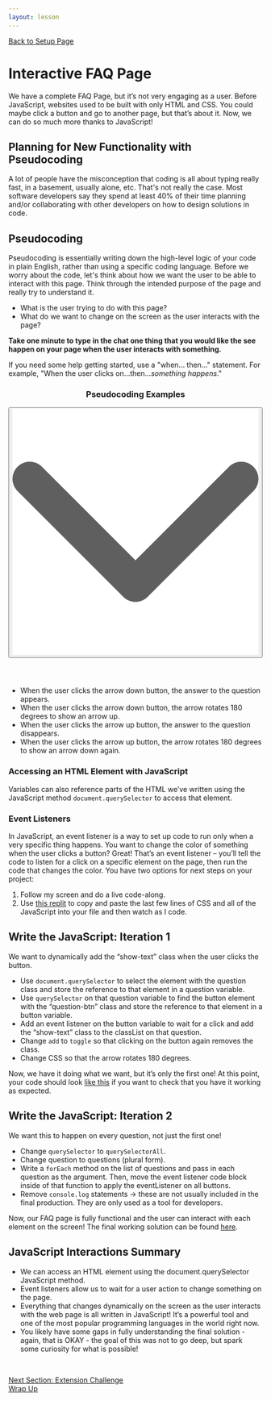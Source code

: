 ```yaml
---
layout: lesson
---
```


<a href="../">Back to Setup Page</a>

# Interactive FAQ Page

We have a complete FAQ Page, but it’s not very engaging as a user. Before JavaScript, websites used to be built with only HTML and CSS. You could maybe click a button and go to another page, but that’s about it. Now, we can do so much more thanks to JavaScript!

## Planning for New Functionality with Pseudocoding

A lot of people have the misconception that coding is all about typing really fast, in a basement, usually alone, etc. That's not really the case. Most software developers say they spend at least 40% of their time planning and/or collaborating with other developers on how to design solutions in code.

<div class="try-it-new">
  <h2>Pseudocoding</h2>
  <p>Pseudocoding is essentially writing down the high-level logic of your code in plain English, rather than using a specific coding language. Before we worry about the code, let's think about how we want the user to be able to interact with this page. Think through the intended purpose of the page and really try to understand it.</p>
  <ul>
    <li>What is the user trying to do with this page?</li>
    <li>What do we want to change on the screen as the user interacts with the page?</li>
  </ul>
  <p><strong>Take one minute to type in the chat one thing that you would like the see happen on your page when the user interacts with something.</strong></p>
  <p>If you need some help getting started, use a "when... then..." statement. For example, "When the user clicks on...then...<em>something happens</em>."</p>
</div>

<div class="expander expander-lesson">
  <header>
    <h3 class="spicy-click">Pseudocoding Examples</h3>
    <div><button class="expander-btn"><img src="../../assets/icons/arrow.svg" alt="expander arrow icon" /></button></div>
  </header>
  <div class="hide">
    <ul>
      <li>When the user clicks the arrow down button, the answer to the question appears.</li>
      <li>When the user clicks the arrow down button, the arrow rotates 180 degrees to show an arrow up.</li>
      <li>When the user clicks the arrow up button, the answer to the question disappears.</li>
      <li>When the user clicks the arrow up button, the arrow rotates 180 degrees to show an arrow down again.</li>
    </ul>
  </div>
</div>

### Accessing an HTML Element with JavaScript

Variables can also reference parts of the HTML we’ve written using the JavaScript method `document.querySelector` to access that element.

### Event Listeners

In JavaScript, an event listener is a way to set up code to run only when a very specific thing happens. You want to change the color of something when the user clicks a button? Great! That’s an event listener – you’ll tell the code to listen for a click on a specific element on the page, then run the code that changes the color. You have two options for next steps on your project:

1. Follow my screen and do a live code-along.
1. Use <a target="blank" href="https://replit.com/@turingschool/faq-final#style.css">this replit</a> to copy and paste the last few lines of CSS and all of the JavaScript into your file and then watch as I code.

<div class="try-it-new">
  <h2>Write the JavaScript: Iteration 1</h2>
  <p>We want to dynamically add the “show-text” class when the user clicks the button.</p>
  <ul>
    <li>Use <code>document.querySelector</code> to select the element with the question class and store the reference to that element in a question variable.</li>
    <li>Use <code>querySelector</code> on that question variable to find the button element with the “question-btn” class and store the reference to that element in a button variable.</li>
    <li>Add an event listener on the button variable to wait for a click and add the “show-text” class to the classList on that question.</li>
    <li>Change <code>add</code> to <code>toggle</code> so that clicking on the button again removes the class.</li>
    <li>Change CSS so that the arrow rotates 180 degrees.</li>
  </ul>
  <p>Now, we have it doing what we want, but it’s only the first one! At this point, your code should look <a href="https://replit.com/@turingschool/faq-js-iteration1#style.css" target="blank">like this</a> if you want to check that you have it working as expected.</p>
</div>

<div class="try-it-new">
  <h2>Write the JavaScript: Iteration 2</h2>
  <p>We want this to happen on every question, not just the first one!</p>
  <ul>
    <li>Change <code>querySelector</code> to <code>querySelectorAll</code>.</li>
    <li>Change question to questions (plural form).</li>
    <li>Write a <code>forEach</code> method on the list of questions and pass in each question as the argument. Then, move the event listener code block inside of that function to apply the eventListener on all buttons.</li>
    <li>Remove <code>console.log</code> statements → these are not usually included in the final production. They are only used as a tool for developers.</li>
  </ul>
  <p>Now, our FAQ page is fully functional and the user can interact with each element on the screen! The final working solution can be found <a target="blank" href="https://replit.com/@turingschool/faq-final#style.css">here</a>.</p>
</div>

## JavaScript Interactions Summary

- We can access an HTML element using the document.querySelector JavaScript method.
- Event listeners allow us to wait for a user action to change something on the page.
- Everything that changes dynamically on the screen as the user interacts with the web page is all written in JavaScript! It’s a powerful tool and one of the most popular programming languages in the world right now.
- You likely have some gaps in fully understanding the final solution - again, that is OKAY - the goal of this was not to go deep, but spark some curiosity for what is possible!
<br>

<a href="../extensions">Next Section: Extension Challenge</a>
<br>
<a href="../wrap-up">Wrap Up</a>
